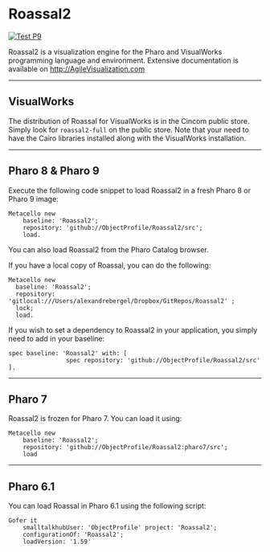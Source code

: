 # Roassal2
[![Test P9](https://github.com/ObjectProfile/Roassal2/actions/workflows/runTestPharo9.yml/badge.svg)](https://github.com/ObjectProfile/Roassal2/actions/workflows/runTestPharo9.yml)

Roassal2 is a visualization engine for the Pharo and VisualWorks programming language and environment.
Extensive documentation is available on http://AgileVisualization.com

---
## VisualWorks

The distribution of Roassal for VisualWorks is in the Cincom public store. Simply look for `roassal2-full` on the public store. Note that your need to have the Cairo libraries installed along with the VisualWorks installation.

---
## Pharo 8 & Pharo 9

Execute the following code snippet to load Roassal2 in a fresh Pharo 8 or Pharo 9 image:

```Smalltalk
Metacello new
    baseline: 'Roassal2';
    repository: 'github://ObjectProfile/Roassal2/src';
    load.
```

You can also load Roassal2 from the Pharo Catalog browser.

If you have a local copy of Roassal, you can do the following:

```Smalltalk
Metacello new
  baseline: 'Roassal2';
  repository: 'gitlocal:///Users/alexandrebergel/Dropbox/GitRepos/Roassal2' ;
  lock;
  load.
```

If you wish to set a dependency to Roassal2 in your application, you simply need to add in your baseline:

```Smalltalk
spec baseline: 'Roassal2' with: [ 
				spec repository: 'github://ObjectProfile/Roassal2/src' ].
```

---
## Pharo 7

Roassal2 is frozen for Pharo 7. You can load it using:

```Smalltalk
Metacello new 
    baseline: 'Roassal2'; 
    repository: 'github://ObjectProfile/Roassal2:pharo7/src'; 
    load
```  

---
## Pharo 6.1

You can load Roassal in Pharo 6.1 using the following script:

```Smalltalk
Gofer it
    smalltalkhubUser: 'ObjectProfile' project: 'Roassal2';
    configurationOf: 'Roassal2';
    loadVersion: '1.59'
```
